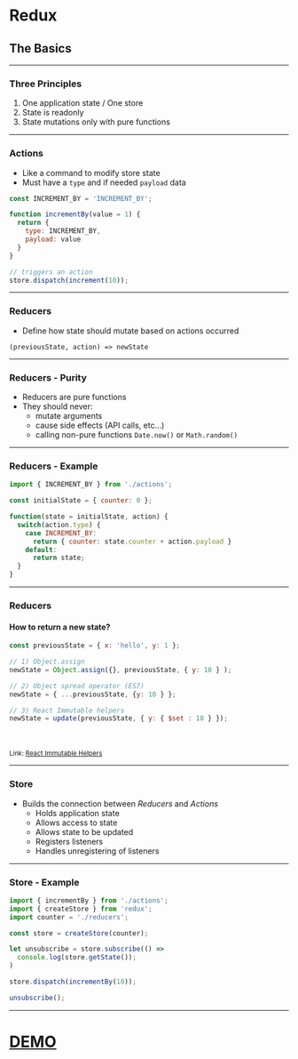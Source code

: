 <!-- .slide: data-background="img/background-orange-orig.jpg" -->

# Redux
## The Basics

---

### Three Principles
1. One application state / One store
1. State is readonly
1. State mutations only with pure functions

---

### Actions
- Like a command to modify store state
- Must have a `type` and if needed `payload` data


```javascript
const INCREMENT_BY = 'INCREMENT_BY';

function incrementBy(value = 1) {
  return {
    type: INCREMENT_BY,
    payload: value
  }
}

// triggers an action
store.dispatch(increment(10));

```

---

### Reducers
- Define how state should mutate based on actions occurred

`(previousState, action) => newState`

---

### Reducers - Purity
- Reducers are pure functions
- They should never:
  - mutate arguments
  - cause side effects (API calls, etc...)
  - calling non-pure functions `Date.now()` or `Math.random()`

---

### Reducers - Example
```javascript
import { INCREMENT_BY } from './actions';

const initialState = { counter: 0 };

function(state = initialState, action) {
  switch(action.type) {
    case INCREMENT_BY:
      return { counter: state.counter + action.payload }
    default:
      return state;
  }
}

```
---


### Reducers
#### How to return a new state?

```javascript
const previousState = { x: 'hello', y: 1 };

// 1) Object.assign
newState = Object.assign({}, previousState, { y: 10 } );

// 2) Object spread operator (ES7)
newState = { ...previousState, {y: 10 } };

// 3) React Immutable helpers
newState = update(previousState, { y: { $set : 10 } });

```
<br><br>
<small>Link: [React Immutable Helpers](https://facebook.github.io/react/docs/update.html)</small>

---

### Store
- Builds the connection between *Reducers* and *Actions*
  - Holds application state
  - Allows access to state
  - Allows state to be updated
  - Registers listeners
  - Handles unregistering of listeners

---

### Store - Example

```javascript
import { incrementBy } from './actions';
import { createStore } from 'redux';
import counter = './reducers';

const store = createStore(counter);

let unsubscribe = store.subscribe(() =>
  console.log(store.getState());
)

store.dispatch(incrementBy(10));

unsubscribe();
```
---

# [DEMO](http://localhost:8080/examples/counter)
